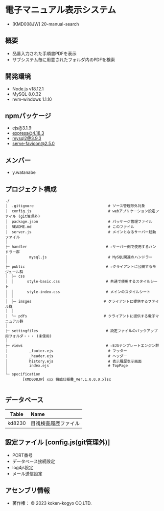 # 電子マニュアル表示システム  
- [KMD008JW] 20-manual-search  

## 概要  
- 品番入力された手順書PDFを表示  
- サブシステム毎に用意されたフォルダ内のPDFを検索  

## 開発環境  
- Node.js v18.12.1  
- MySQL 8.0.32  
- nvm-windows 1.1.10  

## npmパッケージ
- ejs@3.1.9  
- express@4.18.3  
- mysql2@3.9.3  
- serve-favicon@2.5.0  

## メンバー  
- y.watanabe  

## プロジェクト構成  
~~~
./
│  .gitignore                                  # ソース管理除外対象
│  config.js                                   # webアプリケーション設定ファイル (git管理外)
│  package.json                                # パッケージ管理ファイル
│  README.md                                   # このファイル
│  server.js                                   # メインとなるサーバー起動ファイル
│  
├─ handler                                    # ☆サーバー側で使用するハンドラー群
│          mysql.js                            # MySQL関連のハンドラー
│  
├─ public                                     # ☆クライアントに公開するモジュール群
│  ├─ css
│  │      style-basic.css                     # 共通で使用するスタイルシート
│  │      style-index.css                     # メインのスタイルシート
│  │
│  ├─ imsges                                 # クライアントに提供するファイル群
│  │
│  └─ pdfs                                   # クライアントに提供する電子マニュアル群
│  
├─ settingfiles                               # 設定ファイルのバックアップ用フォルダ・・・ (未使用)
│  
├─ views                                      # ☆EJSテンプレートエンジン群
│          _footer.ejs                         # フッター
│          _header.ejs                         # ヘッダー
│          history.ejs                         # 表示履歴表示画面
│          index.ejs                           # TopPage
│      
└─ specification
        [KMD008JW] xxx 機能仕様書_Ver.1.0.0.0.xlsx
        
~~~

## データベース  

| Table    | Name                      |  
| :------: | :------------------------ |  
| kd8230   | 目視検査履歴ファイル      |  

## 設定ファイル [config.js(git管理外)]  

- PORT番号  
- データベース接続設定  
- log4js設定  
- メール送信設定  

## アセンブリ情報  

- 著作権： © 2023 koken-kogyo CO,LTD.


